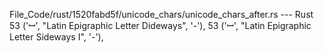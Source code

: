 File_Code/rust/1520fabd5f/unicode_chars/unicode_chars_after.rs --- Rust
53     ('ꟷ', "Latin Epigraphic Letter Dideways", '-'),                                                                                                       53     ('ꟷ', "Latin Epigraphic Letter Sideways I", '-'),

